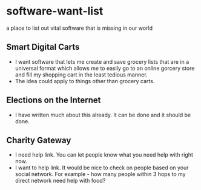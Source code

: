 # software-want-list
a place to list out vital software that is missing in our world

## Smart Digital Carts
- I want software that lets me create and save grocery lists that are in a universal format which allows me to easily go to an online gorcery store and fill my shopping cart in the least tedious manner.
- The idea could apply to things other than grocery carts.

## Elections on the Internet
- I have written much about this already.  It can be done and it should be done.

## Charity Gateway
- I need help link.  You can let people know what you need help with right now.
- I want to help link.  It would be nice to check on people based on your social network.  For example - how many people within 3 hops to my direct network need help with food?
